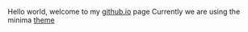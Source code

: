 Hello world, welcome to my [github.io](mentors4edu.github.io) page
Currently we are using the minima [theme](https://github.com/jekyll/minima/blob/master/_sass/minima/_syntax-highlighting.scss)
